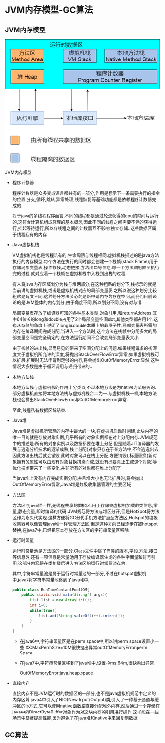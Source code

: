# JVM内存模型-GC算法

## JVM内存模型

![](./1196330-20170723142133809-928230884.png)

JVM内存模型

- 程序计数器

  程序计数器是众多变成语言都共有的一部分,作用是标示下一条需要执行的指令的位置,分支,循环,跳转,异常处理,线程恢复等基础功能都是依赖程序计数器完成的.

  对于java的多线程程序而言,不同的线程都是通过轮流获得的cpu的时间片运行的,这符合计算机组成原理的基本概念,因此不同的线程之间需要不停的获得运行,挂起等待运行,所以各线程之间的计数器互不影响,独立存储..这些数据区属于线程私有的内存

- Java虚拟机栈

  VM虚拟机栈也是线程私有的,生命周期与线程相同.虚拟机栈描述的是java方法执行的内存模型:每个方法在执行的同时都会创建一个栈帧(stack Frame)用于存储局部变量表,操作数栈,动态链接,方法出口等信息.每一个方法调用直至执行完的过程,就对应着一个栈帧在虚拟机栈中入栈到出栈的过程.

  有人将java内存区域划分为栈与堆两部分,在这种粗略的划分下,栈标示的就是当前讲的虚拟机栈,或者是虚拟机栈对应的局部变量表.之所以说这种划分比较粗略是角度不同,这种划分方法关心的是新申请内存的存在空间,而我们目前谈论的是JVM整体的内存划分,由于角度不同,所以划分不同,没有对与错.

  局部变量表存放了编译器可知的各种基本类型,对象引用,和returnAddress.其中64位长的long和double占用了2个局部变量空间slot,其他类型都占用1个.这也从存储的角度上说明了long与double本质上的非原子性.局部变量表所需的内存在编译期间完成分配,当进入一个方法时,这个方法在栈帧中分配多大的局部变量空间是完全确定的,在方法运行期间不会改变局部变量表大小.

  由于栈帧的进出栈,显而易见的带来了空间分配上的问题.如果线程请求的栈深度大于虚拟机所允许的深度,将抛出StackOverFlowError异常;如果虚拟机栈可以扩展,扩展时无法申请到足够的内存,将会抛出OutOfMemoryError.显然,这种情况大多数是由于循环调用与递归带来的..

- 本地方法栈

  本地方法栈与虚拟机栈的作用十分类似,不过本地方法是为native方法服务的.部分虚拟机直接将本地方法栈与虚拟机栈合二为一.与虚拟机栈一样,本地方法栈也会抛出StackOverFlowError与OutOfMemoryError异常.

  至此,线程私有数据区域结束.

- Java堆

  Java堆是虚拟机所管理的内存中最大的一块,在虚拟机启动时创建,此块内存的唯一目的就是存放对象实例,几乎所有的对象实例都在对上分配内存.JVM规范中的描述是:所有的对象实例以及数据都要在堆上分配.但是随着JIT编译器的发展与逃逸分析技术的逐渐成熟,栈上分配(对象只存在于某方法中,不会逃逸出去,因此方法出栈后就会销毁,此时对象可以在栈上分配,方便销毁),标量替换(新对象拥有的属性可以由现有对象替换拼凑而成,就没有必要真正生成这个对象)等优化技术带来了一些变化,并非所有的对象都在堆上分配了

  当java堆上没有内存完成实例分配,并且堆大小也无法扩展时,将会抛出OutOfMemoryError异常,Java堆是垃圾收集器管理的主要区域

- 方法区

  方法区与java堆一样,是线程共享的数据区,用于存储被虚拟机加载的类信息,常量,静态变量,即时编译的代码.JVM规范将方法与堆区分开,但是HotSpot将方法区作为永久代实现.这样方便将GC分代手机方法扩展至方法区,Hotspot的垃圾收集器可以像管理java堆一样管理方法区.但是这种方向已经逐步在被hotspot替换,在java7中,已经把原本存放在方法区的字符串常量区移除

- 运行时常量

  运行时常量池是方法区的一部分.Class文件中除了有类的版本,字段,方法,接口等信息外,还有一项信息是常量池用于存放编译器生成的各种字面量和符号引用,这部分内容将在类加载后进入方法区的运行时常量池存放.

  其中,字符串常量池是属于运行时常量池的一部分,不过在hotspot虚拟机中,java7将字符串常量池移到了java堆中,

  ```java
  public class RunTimeContantPoolOOM{
      public static void main(String[] args){
          List list = new ArrayList();
          int i=0;
          while(true){
              list.add(String.valueOf(i++).intern());
          }
      }
  }
  ```

  - 在java6中,字符串常量区是在perm space中,所以讲perm space设置小一些 XX:MaxPermSize=10M很快抛出异常outOfMemoryError:perm Space

  - 在java7中,字符串常量区移到了java堆中,设置-Xms:64m,很快抛出异常

    OutOfMemoryError:java.heap.space

- 直接内存

  直接内存不是JVM运行时的数据区的一部分,也不是java虚拟机规范中定义的内存区域.java4中引入了NIO(New Input/Output)类,引入了一种基于通道与缓冲区的io方式,它可以使用native函数库直接分配堆外内存,然后通过一个存储在java中的DirectByteBuffer对象作为对这块内存的引用进行操作.这样能在一些场景中显著提高性能,因为避免了在java堆和native中来回复制数据.

## GC算法